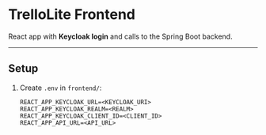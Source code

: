 # TrelloLite Frontend

React app with **Keycloak login** and calls to the Spring Boot backend.

---

## Setup

1. Create `.env` in `frontend/`:
   ```env
   REACT_APP_KEYCLOAK_URL=<KEYCLOAK_URI>
   REACT_APP_KEYCLOAK_REALM=<REALM>
   REACT_APP_KEYCLOAK_CLIENT_ID=<CLIENT_ID>
   REACT_APP_API_URL=<API_URL>

<!-- 
npm install
npm start
-->
